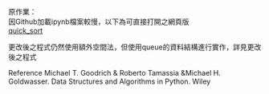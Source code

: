 原作業：<br>
因Github加載ipynb檔案較慢，以下為可直接打開之網頁版<br>
[quick_sort](https://nbviewer.jupyter.org/github/Xu-Yidi/fluteanzi/blob/master/HW1%20Quick%20Sort/quick_sort.ipynb)

更改後之程式仍然使用額外空間法，但使用queue的資料結構進行實作，詳見更改後之程式

Reference
Michael T. Goodrich & Roberto Tamassia &Michael H. Goldwasser. Data Structures and Algorithms in Python. Wiley



